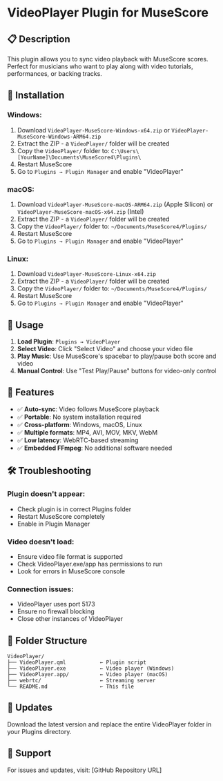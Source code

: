 # VideoPlayer Plugin for MuseScore

## 📋 Description
This plugin allows you to sync video playback with MuseScore scores. Perfect for musicians who want to play along with video tutorials, performances, or backing tracks.

## 🚀 Installation

### Windows:
1. Download `VideoPlayer-MuseScore-Windows-x64.zip` or `VideoPlayer-MuseScore-Windows-ARM64.zip`
2. Extract the ZIP - a `VideoPlayer/` folder will be created
3. Copy the `VideoPlayer/` folder to: `C:\Users\[YourName]\Documents\MuseScore4\Plugins\`
4. Restart MuseScore
5. Go to `Plugins → Plugin Manager` and enable "VideoPlayer"

### macOS:
1. Download `VideoPlayer-MuseScore-macOS-ARM64.zip` (Apple Silicon) or `VideoPlayer-MuseScore-macOS-x64.zip` (Intel)
2. Extract the ZIP - a `VideoPlayer/` folder will be created
3. Copy the `VideoPlayer/` folder to: `~/Documents/MuseScore4/Plugins/`
4. Restart MuseScore
5. Go to `Plugins → Plugin Manager` and enable "VideoPlayer"

### Linux:
1. Download `VideoPlayer-MuseScore-Linux-x64.zip`
2. Extract the ZIP - a `VideoPlayer/` folder will be created
3. Copy the `VideoPlayer/` folder to: `~/Documents/MuseScore4/Plugins/`
4. Restart MuseScore
5. Go to `Plugins → Plugin Manager` and enable "VideoPlayer"

## 🎵 Usage

1. **Load Plugin**: `Plugins → VideoPlayer`
2. **Select Video**: Click "Select Video" and choose your video file
3. **Play Music**: Use MuseScore's spacebar to play/pause both score and video
4. **Manual Control**: Use "Test Play/Pause" buttons for video-only control

## 🔧 Features

- ✅ **Auto-sync**: Video follows MuseScore playback
- ✅ **Portable**: No system installation required
- ✅ **Cross-platform**: Windows, macOS, Linux
- ✅ **Multiple formats**: MP4, AVI, MOV, MKV, WebM
- ✅ **Low latency**: WebRTC-based streaming
- ✅ **Embedded FFmpeg**: No additional software needed

## 🛠️ Troubleshooting

### Plugin doesn't appear:
- Check plugin is in correct Plugins folder
- Restart MuseScore completely
- Enable in Plugin Manager

### Video doesn't load:
- Ensure video file format is supported
- Check VideoPlayer.exe/app has permissions to run
- Look for errors in MuseScore console

### Connection issues:
- VideoPlayer uses port 5173
- Ensure no firewall blocking
- Close other instances of VideoPlayer

## 📁 Folder Structure
```
VideoPlayer/
├── VideoPlayer.qml           ← Plugin script
├── VideoPlayer.exe           ← Video player (Windows)
├── VideoPlayer.app/          ← Video player (macOS)
├── webrtc/                   ← Streaming server
└── README.md                 ← This file
```

## 🔄 Updates
Download the latest version and replace the entire VideoPlayer folder in your Plugins directory.

## 🐛 Support
For issues and updates, visit: [GitHub Repository URL]